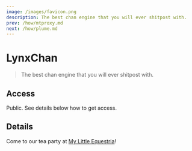 ```yaml
---
image: /images/favicon.png
description: The best chan engine that you will ever shitpost with.
prev: /how/mtproxy.md
next: /how/plume.md
---
```


# LynxChan

> The best chan engine that you will ever shitpost with.

## Access

Public. See details below how to get access.

## Details

Come to our tea party at [My Little Equestria](https://mle.party)!
